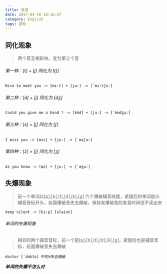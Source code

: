 ```yaml
---
title: 发音
date: 2017-04-18 10:16:57
category: English
tags: 音标
---
```


## 同化现象

> 两个音互相影响，变为第三个音

###### 第一种：[t] + [j] 同化为 [tʃ]

```
Nice to meet you -> [mi:t] + [ju:] -> [`mi:tʃu:]
```

###### 第二种：[d] + [j] 同化为 [dʒ]

```
Could you give me a hand ? -> [kʊd] + [ju:] -> [`kʊdʒu:]
```

###### 第三种：[s] + [j] 同化为 [ʃ]

```
I miss you -> [mɪs] + [ju:] -> [`mɪʃu:]
```

###### 第四种：[z] + [j] 同化为 [ʒ]

```
As you know -> [æz] + [ju:] -> [`æʒu:]
```

## 失爆现象

> 前一个单词以[p],[b],[t],[d],[k],[g] 六个爆破辅音结尾，紧随后的单词是以辅音音标开头，前面爆破音失去爆破，保持发爆破音的发音时间但不读出来

```
keep silent -> [ki:p] [slaint]
```

###### 单词的失爆现象

> 相邻的两个辅音音标，前一个是[p],[b],[t],[d],[k],[g]，紧随后也是辅音音标，前面爆破音失去爆破

```
doctor [`dɒktə] 中的k失去爆破
```

***单词的失爆不怎么对***

